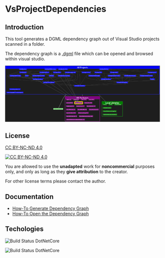 # VsProjectDependencies

## Introduction

This tool generates a DGML dependency graph out of Visual Studio projects scanned in a folder.

The dependency graph is a [.dgml](https://en.wikipedia.org/wiki/DGML) file which can be opened and browsed within visual studio.

![DGML Screenshot][dgml-screenshot]

[dgml-screenshot]: Doc/Images/dgml-screenshot.png "DGML Screenshot"
[build-dotnet-core]: https://img.shields.io/github/workflow/status/Meetsch/VsProjectDependencies/.NET+Core.svg ".NET Code Build Status"

## License

[CC BY-NC-ND 4.0](https://creativecommons.org/licenses/by-nc-nd/4.0/legalcode)

[![CC BY-NC-ND 4.0][CC BY-NC-ND 4.0]](https://creativecommons.org/licenses/by-nc-nd/4.0/legalcode)

You are allowed to use the **unadapted** work for **noncommercial** purposes only, and only as long as they **give attribution** to the creator.

For other license terms please contact the author.

[CC BY-NC-ND 4.0]: https://upload.wikimedia.org/wikipedia/commons/thumb/f/f1/Cc-by-nc-nd_icon.svg/120px-Cc-by-nc-nd_icon.svg.png "CC BY-NC-ND 4.0"

## Documentation

* [How-To Generate Dependency Graph](./Doc/How-To%20generate%20DGML%20file.md)
* [How-To Open the Dependency Graph](./Doc/How-To%20open%20DGML%20file.md)

## Techologies

![Build Status DotNetCore](https://img.shields.io/github/languages/top/Meetsch/VsProjectDependencies)

![Build Status DotNetCore](https://img.shields.io/github/workflow/status/Meetsch/VsProjectDependencies/.NET%20Core)

